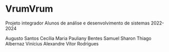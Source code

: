 # VrumVrum
Projeto integrador
Alunos de análise e desenvolvimento de sistemas 2022-2024

Augusto Santos
Cecília Maria
Pauliany Bentes
Samuel Sharon
Thiago Albernaz
Vinícius Alexandre
Vítor Rodrigues
